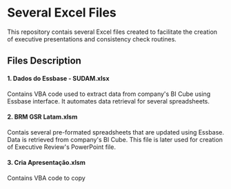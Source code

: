 # Several Excel Files

This repository contais several Excel files created to facilitate the creation of executive presentations and consistency check routines.

## Files Description

#### 1. Dados do Essbase - SUDAM.xlsx
Contains VBA code used to extract data from company's BI Cube using Essbase interface. It automates data retrieval for several spreadsheets.

#### 2. BRM GSR Latam.xlsm
Contais several pre-formated spreadsheets that are updated using Essbase. Data is retrieved from company's BI Cube. This file is later used for creation of Executive Review's PowerPoint file.

#### 3. Cria Apresentação.xlsm
Contains VBA code to copy 
